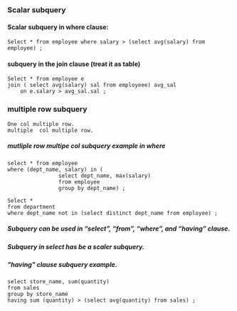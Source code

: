 

### Scalar subquery 

#### Scalar subquery in where clause:
```
Select * from employee where salary > (select avg(salary) from employee) ;
```


#### subquery in the join clause (treat it as table)
```
Select * from employee e 
join ( select avg(salary) sal from employeee) avg_sal
	on e.salary > avg_sal.sal ;
```

### multiple row subquery
   	One col multiple row.
	multiple  col multiple row.

##### mutliple row multipe col subquery example in where
```
select * from employee 
where (dept_name, salary) in (
				select dept_name, max(salary)
				from employee
				group by dept_name) ;
```



```
Select * 
from department
where dept_name not in (select distinct dept_name from employee) ; 
```


##### Subquery can be used in “select”, “from”, “where”, and “having” clause.

##### Subquery in select has be a scaler subquery.

##### "having" clause subquery example.
```
select store_name, sum(quantity) 
from sales
group by store_name
having sum (quantity) > (select avg(quantity) from sales) ;
```
